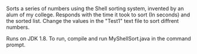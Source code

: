 Sorts a series of numbers using the Shell sorting system, invented by an alum of my college. Responds with the time it took to sort (In seconds) and the sorted list.
Change the values in the "Test1" text file to sort diffrent numbers.

Runs on JDK 1.8. To run, compile and run MyShellSort.java in the command prompt.
